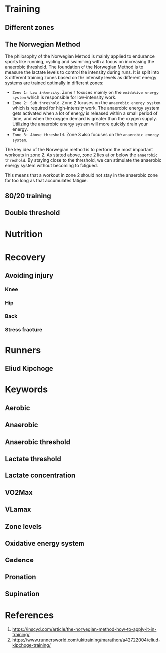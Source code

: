 # Training

## Different zones


## The Norwegian Method

The philosophy of the Norwegian Method is mainly applied to endurance sports like running, cycling and swimming with a focus on increasing the anaerobic threshold. The foundation of the Norwegian Method is to measure the lactate levels to control the intensity during runs. It is split into 3 different training zones based on the intensity levels as different energy systems are trained optimally in different zones:

- `Zone 1: Low intensity`. Zone 1 focuses mainly on the `oxidative energy system` which is responsible for low-intensity work.
- `Zone 2: Sub threshold`. Zone 2 focuses on the `anaerobic energy system` which is required for high-intensity work. The anaerobic energy system gets activated when a lot of energy is released within a small period of time, and when the oxygen demand is greater than the oxygen supply. Utilizing the anaerobic energy system will more quickly drain your energy.
- `Zone 3: Above threshold`. Zone 3 also focuses on the `anaerobic energy system`.

The key idea of the Norwegian method is to perform the most important workouts in zone 2. As stated above, zone 2 lies at or below the `anaerobic threshold`.
By staying close to the threshold, we can stimulate the anaerobic energy system without becoming to fatigued.

This means that a workout in zone 2 should not stay in the anaerobic zone for too long as that accumulates fatigue.

## 80/20 training

## Double threshold

# Nutrition

# Recovery

## Avoiding injury

### Knee

### Hip

### Back

### Stress fracture

# Runners

## Eliud Kipchoge


# Keywords

## Aerobic
## Anaerobic
## Anaerobic threshold
## Lactate threshold
## Lactate concentration
## VO2Max
## VLamax
## Zone levels
## Oxidative energy system
## Cadence
## Pronation
## Supination


# References

1. https://inscyd.com/article/the-norwegian-method-how-to-apply-it-in-training/
2. https://www.runnersworld.com/uk/training/marathon/a42722004/eliud-kipchoge-training/